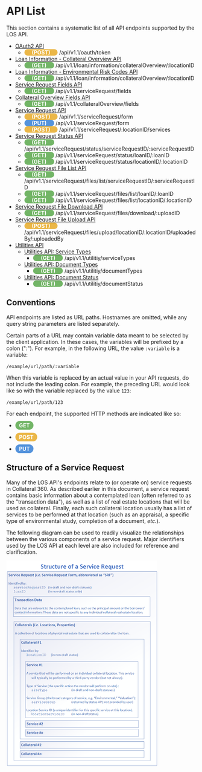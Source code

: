 # API List

This section contains a systematic list of all API endpoints
supported by the LOS API.

* [OAuth2 API](api-list/oauth-api.md)
  * <span style="background-color: #ebb747; font-weight: bold; color: #ffffff; padding: 0px 20px; border-radius: 14px;">(POST)</span> /api/v1.1/oauth/token
* [Loan Information - Collateral Overview API](api-list/loaninfo/loan-information-api.md)
  * <span style="background-color: #72b566; font-weight: bold; color: #ffffff; padding: 0px 20px; border-radius: 14px;">(GET)</span> /api/v1.1/loan/information/collateralOverview/:locationID
* [Loan Information - Environmental Risk Codes API](api-list/loaninfo/loan-information-envriskcodes-api.md)
  * <span style="background-color: #72b566; font-weight: bold; color: #ffffff; padding: 0px 20px; border-radius: 14px;">(GET)</span> /api/v1.1/loan/information/collateralOverview/:locationID
* [Service Request Fields API](api-list/srf-fields-api.md)
  * <span style="background-color: #72b566; font-weight: bold; color: #ffffff; padding: 0px 20px; border-radius: 14px;">(GET)</span> /api/v1.1/serviceRequest/fields
* [Collateral Overview Fields API](api-list/srf-fields-co-api.md)
  * <span style="background-color: #72b566; font-weight: bold; color: #ffffff; padding: 0px 20px; border-radius: 14px;">(GET)</span> /api/v1.1/collateralOverview/fields
* [Service Request API](api-list/srf-api.md)
  * <span style="background-color: #ebb747; font-weight: bold; color: #ffffff; padding: 0px 20px; border-radius: 14px;">(POST)</span> /api/v1.1/serviceRequest/form
  * <span style="background-color: #5493dc; font-weight: bold; color: #ffffff; padding: 0px 20px; border-radius: 14px;">(PUT)</span> /api/v1.1/serviceRequest/form
  * <span style="background-color: #ebb747; font-weight: bold; color: #ffffff; padding: 0px 20px; border-radius: 14px;">(POST)</span> /api/v1.1/serviceRequest/:locationID/services
* [Service Request Status API](api-list/srf-status-api.md)
  * <span style="background-color: #72b566; font-weight: bold; color: #ffffff; padding: 0px 20px; border-radius: 14px;">(GET)</span> /api/v1.1/serviceRequest/status/serviceRequestID/:serviceRequestID
  * <span style="background-color: #72b566; font-weight: bold; color: #ffffff; padding: 0px 20px; border-radius: 14px;">(GET)</span> /api/v1.1/serviceRequest/status/loanID/:loanID
  * <span style="background-color: #72b566; font-weight: bold; color: #ffffff; padding: 0px 20px; border-radius: 14px;">(GET)</span> /api/v1.1/serviceRequest/status/locationID/:locationID
* [Service Request File List API](api-list/srf-file-list-api.md)
  * <span style="background-color: #72b566; font-weight: bold; color: #ffffff; padding: 0px 20px; border-radius: 14px;">(GET)</span> /api/v1.1/serviceRequest/files/list/serviceRequestID/:serviceRequestID
  * <span style="background-color: #72b566; font-weight: bold; color: #ffffff; padding: 0px 20px; border-radius: 14px;">(GET)</span> /api/v1.1/serviceRequest/files/list/loanID/:loanID
  * <span style="background-color: #72b566; font-weight: bold; color: #ffffff; padding: 0px 20px; border-radius: 14px;">(GET)</span> /api/v1.1/serviceRequest/files/list/locationID/:locationID
* [Service Request File Download API](api-list/srf-file-download-api.md)
  * <span style="background-color: #72b566; font-weight: bold; color: #ffffff; padding: 0px 20px; border-radius: 14px;">(GET)</span> /api/v1.1/serviceRequest/files/download/:uploadID
* [Service Request File Upload API](api-list/srf-file-upload-api.md)
  * <span style="background-color: #ebb747; font-weight: bold; color: #ffffff; padding: 0px 20px; border-radius: 14px;">(POST)</span> /api/v1.1/serviceRequest/files/upload/locationID/:locationID/uploadedBy/:uploadedBy
* [Utilities API](api-list/utilities/list.md)
  * [Utilities API: Service Types](api-list/utilities/service-types.md)
    * <span style="background-color: #72b566; font-weight: bold; color: #ffffff; padding: 0px 20px; border-radius: 14px;">(GET)</span> /api/v1.1/utilitiy/serviceTypes
  * [Utilities API: Document Types](api-list/utilities/document-types.md)
    * <span style="background-color: #72b566; font-weight: bold; color: #ffffff; padding: 0px 20px; border-radius: 14px;">(GET)</span> /api/v1.1/utilitiy/documentTypes
  * [Utilities API: Document Status](api-list/utilities/document-status.md)
    * <span style="background-color: #72b566; font-weight: bold; color: #ffffff; padding: 0px 20px; border-radius: 14px;">(GET)</span> /api/v1.1/utilitiy/documentStatus

## Conventions

API endpoints are listed as URL paths. Hostnames are omitted,
while any query string parameters are listed separately.

Certain parts of a URL may contain variable data meant to be
selected by the client application. In these cases, the variables
will be prefixed by a colon (":"). For example, in the following
URL, the value `:variable` is a variable:

```
/example/url/path/:variable
```

When this variable is replaced by an actual value in your
API requests, do not include the leading colon. For example,
the preceding URL would look like so with the variable replaced
by the value `123`:

```
/example/url/path/123
```

For each endpoint, the supported HTTP methods are indicated like so:

  * <span style="background-color: #72b566; font-weight: bold; color: #ffffff; padding: 3px 10px; border-radius: 14px;">GET</span>

  * <span style="background-color: #ebb747; font-weight: bold; color: #ffffff; padding: 3px 10px; border-radius: 14px;">POST</span>

  * <span style="background-color: #5493dc; font-weight: bold; color: #ffffff; padding: 3px 10px; border-radius: 14px;">PUT</span>

## Structure of a Service Request

Many of the LOS API's endpoints relate to (or operate on) service
requests in Collateral 360. As described earlier in this document,
a service request contains basic information about a contemplated
loan (often referred to as the "transaction data"), as well as a
list of real estate locations that will be used as collateral.
Finally, each such collateral location usually has a list of services
to be performed at that location (such as an appraisal, a specific
type of environmental study, completion of a document, _etc._).

The following diagram can be used to readily visualize the
relationships between the various components of a service request.
Major identifiers used by the LOS API at each level are also included
for reference and clarification.

<img src="./srf-structure-20190319-1.png" width="400">
